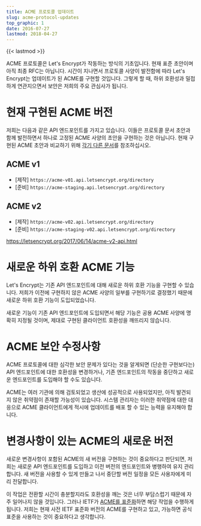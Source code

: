 ```yaml
---
title: ACME 프로토콜 업데이트
slug: acme-protocol-updates
top_graphic: 1
date: 2016-07-27
lastmod: 2018-04-27
---
```


{{< lastmod >}}

ACME 프로토콜은 Let's Encrypt가 작동하는 방식의 기초입니다. 현재 표준 초안이며 아직 최종 RFC는 아닙니다. 시간이 지나면서 프로토콜 사양이 발전함에 따라 Let's Encrypt는 업데이트가 된 ACME를 구현할 것입니다. 그렇게 할 때, 하위 호환성과 밀접하게 연관지으면서 보안은 저희의 주요 관심사가 됩니다.

# 현재 구현된 ACME 버전

저희는 다음과 같은 API 엔드포인트를 가지고 있습니다. 이들은 프로토콜 문서 초안과 함께 발전하면서 하나로 고정된 ACME 사양의 초안을 구현하는 것은 아닙니다. 현재 구현된 ACME 초안과 비교하기 위해 [각기 다른 문서](https://github.com/letsencrypt/boulder/blob/master/docs/acme-divergences.md)를 참조하십시오.

## ACME v1

* [제작] `https://acme-v01.api.letsencrypt.org/directory`
* [준비] `https://acme-staging.api.letsencrypt.org/directory`

## ACME v2

* [제작] `https://acme-v02.api.letsencrypt.org/directory`
* [준비] `https://acme-staging-v02.api.letsencrypt.org/directory`

https://letsencrypt.org/2017/06/14/acme-v2-api.html

# 새로운 하위 호환 ACME 기능

Let's Encrypt는 기존 API 엔드포인트에 대해 새로운 하위 호환 기능을 구현할 수 있습니다. 저희가 이전에 구현하지 않은 ACME 사양의 일부를 구현하기로 결정했기 때문에 새로운 하위 호환 기능이 도입되었습니다.

새로운 기능이 기존 API 엔드포인트에 도입되면서 해당 기능은 공용 ACME 사양에 명확히 지정될 것이며, 제대로 구현된 클라이언트 호환성을 깨뜨리지 않습니다.

# ACME 보안 수정사항

ACME 프로토콜에 대한 심각한 보안 문제가 있다는 것을 알게되면 (단순한 구현보다는) API 엔드포인트에 대한 호환성을 변경하거나, 기존 엔드포인트의 작동을 중단하고 새로운 엔드포인트를 도입해야 할 수도 있습니다.

ACME는 여러 기관에 의해 검토되었고 생산에 성공적으로 사용되었지만, 아직 발견되지 않은 취약점이 존재할 가능성이 있습니다. 시스템 관리자는 이러한 취약점에 대한 대응으로 ACME 클라이언트에게 적시에 업데이트를 배포 할 수 있는 능력을 유지해야 합니다.

# 변경사항이 있는 ACME의 새로운 버전

새로운 변경사항이 포함된 ACME의 새 버전을 구현하는 것이 중요하다고 판단되면, 저희는 새로운 API 엔드포인트를 도입하고 이전 버전의 엔드포인트와 병행하여 유지 관리합니다. 새 버전을 사용할 수 있게 만들고 나서 중단할 버전 일정을 모든 사용자에게 미리 전달합니다.

이 작업은 전환할 시간이 충분할지라도 호환성을 깨는 것은 너무 부담스럽기 때문에 자주 일어나지 않을 것입니다. 그러나 IETF가 [ACME를 표준화](https://datatracker.ietf.org/wg/acme/charter/)하면 해당 작업을 수행하게 됩니다. 저희는 현재 사전 IETF 표준화 버전의 ACME를 구현하고 있고, 가능하면 공식 표준을 사용하는 것이 중요하다고 생각합니다.
